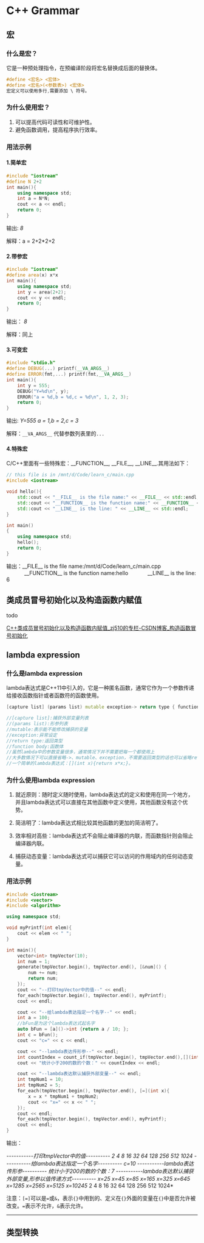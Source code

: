 # C++ Grammar

## 宏

### 什么是宏？

它是一种预处理指令，在预编译阶段将宏名替换成后面的替换体。

```c++
#define <宏名> <宏体>
#define <宏名>(<参数表>) <宏体>
宏定义可以使用多行,需要添加 \ 符号。
```

### 为什么使用宏？

1. 可以提高代码可读性和可维护性。
2. 避免函数调用，提高程序执行效率。

### 用法示例

#### 1.简单宏

```c++
#include "iostream"
#define N 2+2
int main(){
    using namespace std;
    int a = N*N;
    cout << a << endl;
    return 0;
}
```

输出: *8*

解释：a = 2+2*2+2

#### 2.带参宏

```c++
#include "iostream"
#define area(x) x*x
int main(){
    using namespace std;
    int y = area(2+2);
    cout << y << endl;
    return 0;
}
```

输出： *8*

解释：同上

#### 3.可变宏

```c++
#include "stdio.h"
#define DEBUG(...) printf(__VA_ARGS__)
#define ERROR(fmt,...) printf(fmt,__VA_ARGS__)
int main(){
    int y = 555;
    DEBUG("Y=%d\n", y);
    ERROR("a = %d,b = %d,c = %d\n", 1, 2, 3);
    return 0;
}
```

输出:   *Y=555*
             *a = 1,b = 2,c = 3*

解释：`__VA_ARGS__` 代替参数列表里的`...`

#### 4.特殊宏

C/C++里面有一些特殊宏：\_\_FUNCTION\_\_, \_\_FILE\_\_, \_\_LINE\_\_.其用法如下：

```cpp
// this file is in /mnt/d/Code/learn_c/main.cpp
#include <iostream>

void hello(){
    std::cout << "__FILE__ is the file name:" << __FILE__ << std::endl;
    std::cout << "__FUNCTION__ is the function name:" << __FUNCTION__ << std::endl;
    std::cout << "__LINE__ is the line: " << __LINE__ << std::endl;
}

int main()
{
    using namespace std;
    hello();
    return 0;
}
```

输出：\_\_FILE\_\_ is the file name:/mnt/d/Code/learn_c/main.cpp
            \_\_FUNCTION\_\_ is the function name:hello
            \_\_LINE\_\_ is the line: 6

## 类成员冒号初始化以及构造函数内赋值

todo  

 [C++类成员冒号初始化以及构造函数内赋值_zj510的专栏-CSDN博客_构造函数冒号初始化](https://blog.csdn.net/zj510/article/details/8135556)

## lambda expression

### 什么是lambda expression

lambda表达式是C++11中引入的，它是一种匿名函数，通常它作为一个参数传递给接收函数指针或者函数符的函数使用。

```c++
[capture list] (params list) mutable exception-> return type { function body }

//[capture list]:捕获外部变量列表
//(params list):形参列表
//mutable:表示能不能修改捕获的变量
//exception:异常设定
//return type:返回类型
//function body:函数体
//虽然lambda中的参数变量很多，通常情况下并不需要把每一个都使用上
//大多数情况下可以直接省略->、mutable、exception，不需要返回类型的话也可以省略return type。
//一个简单的lambda表达式：[](int x){return x*x;}。
```

### 为什么使用lambda expression

1. 就近原则：随时定义随时使用，lambda表达式的定义和使用在同一个地方，并且lambda表达式可以直接在其他函数中定义使用，其他函数没有这个优势。

2. 简洁明了：lambda表达式相比较其他函数的更加的简洁明了。

3. 效率相对高些：lambda表达式不会阻止编译器的内联，而函数指针则会阻止编译器内联。

4. 捕获动态变量：lambda表达式可以捕获它可以访问的作用域内的任何动态变量。

### 用法示例

```c++
#include <iostream>
#include <vector>
#include <algorithm>

using namespace std;

void myPrintf(int elem){
    cout << elem << " ";
}

int main(){
    vector<int> tmpVector(10);
    int num = 1;
    generate(tmpVector.begin(), tmpVector.end(), [&num]() {
        num += num;
        return num;
    });
    cout << "--打印tmpVector中的值--" << endl;
    for_each(tmpVector.begin(), tmpVector.end(), myPrintf);
    cout << endl;

    cout << "--给lambda表达指定一个名字--" << endl;
    int a = 100;
    //bFun是为这个lambda表达式起名字
    auto bFun = [a]()->int {return a / 10; };
    int c = bFun();
    cout << "c=" << c << endl;

    cout << "--lambda表达传形参--" << endl;
    int countIndex = count_if(tmpVector.begin(), tmpVector.end(),[](int x) {return x / 200 == 0;});
    cout << "统计小于200的数的个数：" << countIndex << endl;

    cout << "--lambda表达默认捕获外部变量--" << endl;
    int tmpNum1 = 10;
    int tmpNum2 = 5;
    for_each(tmpVector.begin(), tmpVector.end(), [=](int x){
        x = x * tmpNum1 + tmpNum2;
        cout << "x=" << x << " ";
    });
    cout << endl;
    for_each(tmpVector.begin(), tmpVector.end(), myPrintf);
    cout << endl;
}
```

输出：

*-----------打印tmpVector中的值----------*
*2 4 8 16 32 64 128 256 512 1024* 
*-----------给lambda表达指定一个名字----------*
*c=10*
*-----------lambda表达传形参----------*
*统计小于200的数的个数：7*
*-----------lambda表达默认捕获外部变量,形参以值传递方式----------*
*x=25 x=45 x=85 x=165 x=325 x=645 x=1285 x=2565 x=5125 x=10245* 
2 4 8 16 32 64 128 256 512 1024* 

注意：`[=]`可以是`=`或`&`，表示`{}`中用到的、定义在`{}`外面的变量在`{}`中是否允许被改变。`=`表示不允许，`&`表示允许。

---

## 类型转换

